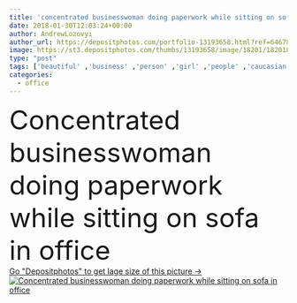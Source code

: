 ```yaml
---
title: 'concentrated businesswoman doing paperwork while sitting on sofa in office'
date: 2018-01-30T12:03:24+00:00
author: AndrewLozovyi
author_url: https://depositphotos.com/portfolio-13193658.html?ref=64678756
image: https://st3.depositphotos.com/thumbs/13193658/image/18201/182018820/api_thumb_450.jpg?forcejpeg=true
type: "post"
tags: ['beautiful' ,'business' ,'person' ,'girl' ,'people' ,'caucasian' ,'style' ,'corporate' ,'office' ,'stylish' ,'woman' ,'working' ,'manager' ,'work' ,'indoors' ,'leader' ,'profession' ,'alone' ,'attractive' ,'executive' ,'sofa' ,'workspace' ,'concentrated' ,'businesswoman' ,'paperwork' ,'documents' ,'papers' ,'professional occupation' ,'copy space' ,'formal wear' ]
categories: 
  - office
---
```

<div aling="center">
            <font size="60"> Concentrated businesswoman doing paperwork while sitting on sofa in office</font>   
</div>
<div>
    <a href='https://depositphotos.com/182018820/stock-photo-concentrated-businesswoman-doing-paperwork-while.html?ref=64678756' target=_blank > Go "Depositphotos" to get lage size of this picture ->
        <img href='https://depositphotos.com/182018820/stock-photo-concentrated-businesswoman-doing-paperwork-while.html?ref=64678756' src='https://st3.depositphotos.com/13193658/18201/i/950/depositphotos_182018820-stock-photo-concentrated-businesswoman-doing-paperwork-while.jpg?forcejpeg=true' alt='Concentrated businesswoman doing paperwork while sitting on sofa in office' >
    </a>
</div>
